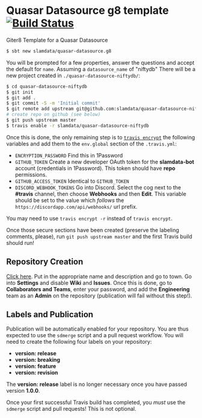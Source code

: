 # Quasar Datasource g8 template [![Build Status](https://travis-ci.org/slamdata/quasar-datasource.g8.svg?branch=master)](https://travis-ci.org/slamdata/quasar-datasource.g8)

Giter8 Template for a Quasar Datasource

```bash
$ sbt new slamdata/quasar-datasource.g8
```

You will be prompted for a few properties, answer the questions and accept the default for `name`. Assuming a `datasource_name` of "niftydb" There will be a new project created in `./quasar-datasource-niftydb/`:

```bash
$ cd quasar-datasource-niftydb
$ git init
$ git add .
$ git commit -S -m 'Initial commit'
$ git remote add upstream git@github.com:slamdata/quasar-datasource-niftydb.git
# create repo on github (see below)
$ git push upstream master
$ travis enable -r slamdata/quasar-datasource-niftydb
```

Once this is done, the only remaining step is to [`travis encrypt`](https://docs.travis-ci.com/user/encryption-keys/#Usage) the following variables and add them to the `env.global` section of the `.travis.yml`:

- `ENCRYPTION_PASSWORD` Find this in 1Password
- `GITHUB_TOKEN` Create a new developer OAuth token for the **slamdata-bot** account (credentials in 1Password). This token should have **repo** permissions.
- `GITHUB_ACCESS_TOKEN` Identical to `GITHUB_TOKEN`
- `DISCORD_WEBHOOK_TOKENS` Go into Discord. Select the cog next to the **#travis** channel, then choose **Webhooks** and then **Edit**. This variable should be set to the value which *follows* the `https://discordapp.com/api/webhooks/` url prefix.

You may need to use `travis encrypt -r` instead of `travis encrypt`.

Once those secure sections have been created (preserve the labeling comments, please), run `git push upstream master` and the first Travis build should run!

## Repository Creation

[Click here](https://github.com/organizations/slamdata/repositories/new). Put in the appropriate name and description and go to town. Go into **Settings** and disable **Wiki** and **Issues**. Once this is done, go to **Collaborators and Teams**, enter your password, and add the **Engineering** team as an **Admin** on the repository (publication will fail without this step!).

## Labels and Publication

Publication will be automatically enabled for your repository. You are thus expected to use the `sdmerge` script and a pull request workflow. You will need to create the following four labels on your repository:

- **version: release**
- **version: breaking**
- **version: feature**
- **version: revision**

The **version: release** label is no longer necessary once you have passed version **1.0.0**.

Once your first successful Travis build has completed, you *must* use the `sdmerge` script and pull requests! This is not optional.
